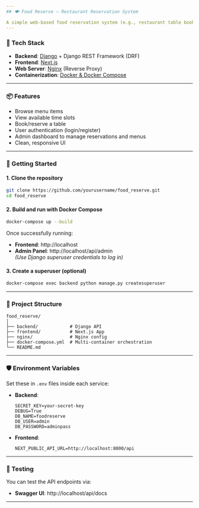 ```yaml
---
## 🍽️ Food Reserve — Restaurant Reservation System

A simple web-based food reservation system (e.g., restaurant table booking or food event ticketing) built using modern technologies. Users can browse menus, reserve tables, and manage their bookings.
---
```


### 🔧 Tech Stack

- **Backend**: [Django](https://www.djangoproject.com/) + Django REST Framework (DRF)
- **Frontend**: [Next.js](https://nextjs.org/)
- **Web Server**: [Nginx](https://nginx.org/) (Reverse Proxy)
- **Containerization**: [Docker & Docker Compose](https://www.docker.com/)

---

### 📦 Features

- Browse menu items
- View available time slots
- Book/reserve a table
- User authentication (login/register)
- Admin dashboard to manage reservations and menus
- Clean, responsive UI

---

### 🚀 Getting Started

#### 1. Clone the repository

```bash
git clone https://github.com/yourusername/food_reserve.git
cd food_reserve
```

#### 2. Build and run with Docker Compose

```bash
docker-compose up --build
```

Once successfully running:

- **Frontend**: http://localhost
- **Admin Panel**: http://localhost/api/admin  
  _(Use Django superuser credentials to log in)_

#### 3. Create a superuser (optional)

```bash
docker-compose exec backend python manage.py createsuperuser
```

---

### 📁 Project Structure

```
food_reserve/
│
├── backend/            # Django API
├── frontend/           # Next.js App
├── nginx/              # Nginx config
├── docker-compose.yml  # Multi-container orchestration
└── README.md
```

---

### 🛡️ Environment Variables

Set these in `.env` files inside each service:

- **Backend**:

  ```env
  SECRET_KEY=your-secret-key
  DEBUG=True
  DB_NAME=foodreserve
  DB_USER=admin
  DB_PASSWORD=adminpass
  ```

- **Frontend**:
  ```env
  NEXT_PUBLIC_API_URL=http://localhost:8000/api
  ```

---

### 🧪 Testing

You can test the API endpoints via:

- **Swagger UI**: http://localhost/api/docs

---
